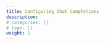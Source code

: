 ```yaml
---
title: Configuring Chat Completions
description: 
# categories: []
# tags: []
weight: 1
---
```


<!-- Chat Completions is where you interact via text, or image (when available) with the most advanced LLMs (Large Language Models) on the market.

The easiest way to start is by selecting a Thread (by clicking on it) and start typing your messages. If you don't have any Threads, create one by using the "add" button (1).

<figure><img src="/docs/using-conciergeai/chat-completions/overview.png" alt="" width="900" style="border: 1px solid #555;"><figcaption></figcaption></figure>

{{% alert %}}
You can only type/send your message, upload an image (4) or dictate (5) when a Thread is selected.
{{% /alert %}} -->


